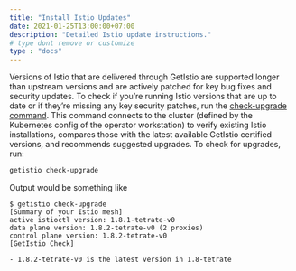 ```yaml
---
title: "Install Istio Updates"
date: 2021-01-25T13:00:00+07:00
description: "Detailed Istio update instructions."
# type dont remove or customize
type : "docs"
---
```


Versions of Istio that are delivered through GetIstio are supported longer than upstream versions and are actively patched for key bug fixes and security updates. To check if you’re running Istio versions that are up to date or if they’re missing any key security patches, run the [check-upgrade command](/getistio-cli/reference/getistio_check-upgrade). This command connects to the cluster (defined by the Kubernetes config of the operator workstation) to verify existing Istio installations, compares those with the latest available GetIstio certified versions, and recommends suggested upgrades. To check for upgrades, run:

```sh
getistio check-upgrade
```

Output would be something like

```text
$ getistio check-upgrade
[Summary of your Istio mesh]
active istioctl version: 1.8.1-tetrate-v0
data plane version: 1.8.2-tetrate-v0 (2 proxies)
control plane version: 1.8.2-tetrate-v0
[GetIstio Check]

- 1.8.2-tetrate-v0 is the latest version in 1.8-tetrate
```
